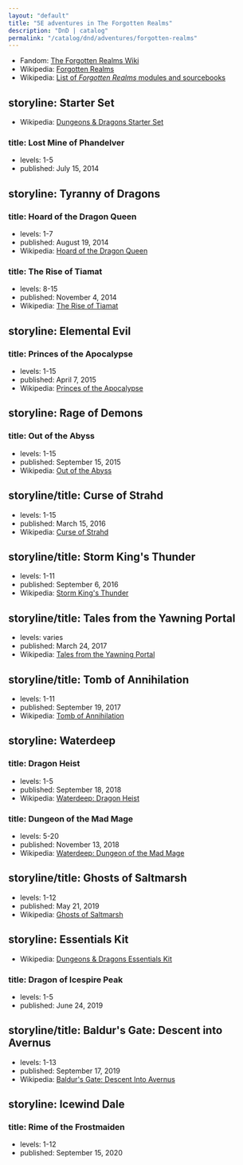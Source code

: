 ```yaml
---
layout: "default"
title: "5E adventures in The Forgotten Realms"
description: "DnD | catalog"
permalink: "/catalog/dnd/adventures/forgotten-realms"
---
```


- Fandom: [The Forgotten Realms Wiki](https://forgottenrealms.fandom.com/wiki/Main_Page)
- Wikipedia: [Forgotten Realms](https://en.wikipedia.org/wiki/Forgotten_Realms)
- Wikipedia: [List of *Forgotten Realms* modules and sourcebooks](https://en.wikipedia.org/wiki/List_of_Forgotten_Realms_modules_and_sourcebooks#5th_edition_adventures)

## storyline: Starter Set

- Wikipedia: [Dungeons & Dragons Starter Set](https://en.wikipedia.org/wiki/Dungeons_%26_Dragons_Starter_Set#Starter_Set)

### title: Lost Mine of Phandelver

- levels: 1-5
- published: July 15, 2014

## storyline: Tyranny of Dragons

### title: Hoard of the Dragon Queen

- levels: 1-7
- published: August 19, 2014
- Wikipedia: [Hoard of the Dragon Queen](https://en.wikipedia.org/wiki/Hoard_of_the_Dragon_Queen)

### title: The Rise of Tiamat

- levels: 8-15
- published: November 4, 2014
- Wikipedia: [The Rise of Tiamat](https://en.wikipedia.org/wiki/The_Rise_of_Tiamat)

## storyline: Elemental Evil

### title: Princes of the Apocalypse

- levels: 1-15
- published: April 7, 2015
- Wikipedia: [Princes of the Apocalypse](https://en.wikipedia.org/wiki/Princes_of_the_Apocalypse)

## storyline: Rage of Demons

### title: Out of the Abyss

- levels: 1-15
- published: September 15, 2015
- Wikipedia: [Out of the Abyss](https://en.wikipedia.org/wiki/Out_of_the_Abyss_(Dungeons_%26_Dragons))

## storyline/title: Curse of Strahd

- levels: 1-15
- published: March 15, 2016
- Wikipedia: [Curse of Strahd](https://en.wikipedia.org/wiki/Curse_of_Strahd)

## storyline/title: Storm King's Thunder

- levels: 1-11
- published: September 6, 2016
- Wikipedia: [Storm King's Thunder](https://en.wikipedia.org/wiki/Storm_King%27s_Thunder)

## storyline/title: Tales from the Yawning Portal

- levels: varies
- published: March 24, 2017
- Wikipedia: [Tales from the Yawning Portal](https://en.wikipedia.org/wiki/Tales_from_the_Yawning_Portal)

## storyline/title: Tomb of Annihilation

- levels: 1-11
- published: September 19, 2017
- Wikipedia: [Tomb of Annihilation](https://en.wikipedia.org/wiki/Tomb_of_Annihilation)

## storyline: Waterdeep

### title: Dragon Heist

- levels: 1-5
- published: September 18, 2018
- Wikipedia: [Waterdeep: Dragon Heist](https://en.wikipedia.org/wiki/Waterdeep:_Dragon_Heist)

### title: Dungeon of the Mad Mage

- levels: 5-20
- published: November 13, 2018
- Wikipedia: [Waterdeep: Dungeon of the Mad Mage](https://en.wikipedia.org/wiki/Waterdeep:_Dungeon_of_the_Mad_Mage)

## storyline/title: Ghosts of Saltmarsh

- levels: 1-12
- published: May 21, 2019
- Wikipedia: [Ghosts of Saltmarsh](https://en.wikipedia.org/wiki/Ghosts_of_Saltmarsh)

## storyline: Essentials Kit

- Wikipedia: [Dungeons & Dragons Essentials Kit](https://en.wikipedia.org/wiki/Dungeons_%26_Dragons_Starter_Set#Dungeons_&_Dragons_Essentials_Kit)

### title: Dragon of Icespire Peak

- levels: 1-5
- published: June 24, 2019

## storyline/title: Baldur's Gate: Descent into Avernus

- levels: 1-13
- published: September 17, 2019
- Wikipedia: [Baldur's Gate: Descent Into Avernus](https://en.wikipedia.org/wiki/Baldur%27s_Gate:_Descent_Into_Avernus)

## storyline: Icewind Dale

### title: Rime of the Frostmaiden

- levels: 1-12
- published: September 15, 2020
